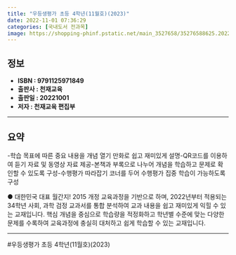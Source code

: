 ```yaml
---
title: "우등생평가 초등 4학년(11월호)(2023)"
date: 2022-11-01 07:36:29
categories: [국내도서 전과목]
image: https://shopping-phinf.pstatic.net/main_3527658/35276588625.20221019101737.jpg
---
```


## **정보**

- **ISBN : 9791125971849**
- **출판사 : 천재교육**
- **출판일 : 20221001**
- **저자 : 천재교육 편집부**

------



## **요약**

-학습 목표에 따른 중요 내용을 개념 열기 만화로 쉽고 재미있게 설명-QR코드를 이용하여 듣기 자료 및 동영상 자료 제공-본책과 부록으로 나누어 개념을 학습하고 문제로 확인할 수 있도록 구성-수행평가 따라잡기 코너를 두어 수행평가 집중 학습이 가능하도록 구성

● 대한민국 대표 월간지!
2015 개정 교육과정을 기반으로 하며, 2022년부터 적용되는 34학년 사회, 과학 검정 교과서를 통합 분석하여 교과 내용을 쉽고 재미있게 익힐 수 있는 교재입니다. 핵심 개념을 중심으로 학습량을 적정화하고 학년별 수준에 맞는 다양한 문제를 수록하여 교육과정에 충실히 대처하고 쉽게 학습할 수 있는 교재입니다.



------

#우등생평가 초등 4학년(11월호)(2023)


